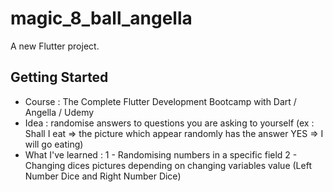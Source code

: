 # magic_8_ball_angella

A new Flutter project.

## Getting Started

- Course : The Complete Flutter Development Bootcamp with Dart / Angella / Udemy
- Idea : randomise answers to questions you are asking to yourself (ex : Shall I eat   => the picture which appear randomly has the answer YES => I will go eating)
- What I've learned :
  1 - Randomising numbers in a specific field
  2 - Changing dices pictures depending on changing variables value (Left Number Dice and Right Number Dice)